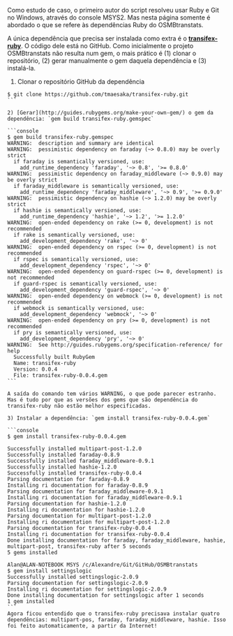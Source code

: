 Como estudo de caso, o primeiro autor do script resolveu usar Ruby e Git no Windows, através do console MSYS2. Mas nesta página somente é abordado o que se refere às dependências Ruby do OSMBtranstats.

A única dependência que precisa ser instalada como extra é o **[transifex-ruby](https://github.com/tmaesaka/transifex-ruby)**. O código dele está no GitHub. Como inicialmente o projeto  OSMBtranstats não resulta num gem, o mais prático é (1) clonar o repositório, (2) gerar manualmente o gem daquela dependência e (3) instalá-la.

1) Clonar o repositório GitHub da dependência

````console
$ git clone https://github.com/tmaesaka/transifex-ruby.git
```

2) [Gerar](http://guides.rubygems.org/make-your-own-gem/) o gem da dependência: `gem build transifex-ruby.gemspec`

```console
$ gem build transifex-ruby.gemspec
WARNING:  description and summary are identical
WARNING:  pessimistic dependency on faraday (~> 0.8.0) may be overly strict
  if faraday is semantically versioned, use:
    add_runtime_dependency 'faraday', '~> 0.8', '>= 0.8.0'
WARNING:  pessimistic dependency on faraday_middleware (~> 0.9.0) may be overly strict
  if faraday_middleware is semantically versioned, use:
    add_runtime_dependency 'faraday_middleware', '~> 0.9', '>= 0.9.0'
WARNING:  pessimistic dependency on hashie (~> 1.2.0) may be overly strict
  if hashie is semantically versioned, use:
    add_runtime_dependency 'hashie', '~> 1.2', '>= 1.2.0'
WARNING:  open-ended dependency on rake (>= 0, development) is not recommended
  if rake is semantically versioned, use:
    add_development_dependency 'rake', '~> 0'
WARNING:  open-ended dependency on rspec (>= 0, development) is not recommended
  if rspec is semantically versioned, use:
    add_development_dependency 'rspec', '~> 0'
WARNING:  open-ended dependency on guard-rspec (>= 0, development) is not recommended
  if guard-rspec is semantically versioned, use:
    add_development_dependency 'guard-rspec', '~> 0'
WARNING:  open-ended dependency on webmock (>= 0, development) is not recommended
  if webmock is semantically versioned, use:
    add_development_dependency 'webmock', '~> 0'
WARNING:  open-ended dependency on pry (>= 0, development) is not recommended
  if pry is semantically versioned, use:
    add_development_dependency 'pry', '~> 0'
WARNING:  See http://guides.rubygems.org/specification-reference/ for help
  Successfully built RubyGem
  Name: transifex-ruby
  Version: 0.0.4
  File: transifex-ruby-0.0.4.gem
```

A saída do comando tem vários WARNING, o que pode parecer estranho. Mas é tudo por que as versões dos gems que são dependência do transifex-ruby não estão melhor especificadas.

3) Instalar a dependência: `gem install transifex-ruby-0.0.4.gem`

```console
$ gem install transifex-ruby-0.0.4.gem

Successfully installed multipart-post-1.2.0
Successfully installed faraday-0.8.9
Successfully installed faraday_middleware-0.9.1
Successfully installed hashie-1.2.0
Successfully installed transifex-ruby-0.0.4
Parsing documentation for faraday-0.8.9
Installing ri documentation for faraday-0.8.9
Parsing documentation for faraday_middleware-0.9.1
Installing ri documentation for faraday_middleware-0.9.1
Parsing documentation for hashie-1.2.0
Installing ri documentation for hashie-1.2.0
Parsing documentation for multipart-post-1.2.0
Installing ri documentation for multipart-post-1.2.0
Parsing documentation for transifex-ruby-0.0.4
Installing ri documentation for transifex-ruby-0.0.4
Done installing documentation for faraday, faraday_middleware, hashie, multipart-post, transifex-ruby after 5 seconds
5 gems installed

Alan@ALAN-NOTEBOOK MSYS /c/Alexandre/Git/GitHub/OSMBtranstats
$ gem install settingslogic
Successfully installed settingslogic-2.0.9
Parsing documentation for settingslogic-2.0.9
Installing ri documentation for settingslogic-2.0.9
Done installing documentation for settingslogic after 1 seconds
1 gem installed
```
Agora ficou entendido que o transifex-ruby precisava instalar quatro dependências: multipart-pos, faraday, faraday_middleware, hashie. Isso foi feito automaticamente, a partir da Internet!